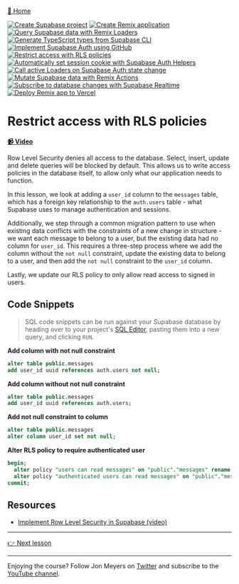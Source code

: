 [🏡 Home](../README.md)

[![Create Supabase project](https://placehold.co/15x15/00ff00/00ff00.png)](../01-create-supabase-project/README.md)
[![Create Remix application](https://placehold.co/15x15/00ff00/00ff00.png)](../02-create-remix-application/README.md)
[![Query Supabase data with Remix Loaders](https://placehold.co/15x15/00ff00/00ff00.png)](../03-query-supabase-data-with-remix-loaders/README.md)
[![Generate TypeScript types from Supabase CLI](https://placehold.co/15x15/00ff00/00ff00.png)](../04-generate-typescript-types-from-supabase-cli/README.md)
[![Implement Supabase Auth using GitHub](https://placehold.co/15x15/00ff00/00ff00.png)](../05-implement-supabase-auth-using-github/README.md)
[![Restrict access with RLS policies](https://placehold.co/15x15/00ff00/00ff00.png)](../06-restrict-access-with-rls-policies/README.md)
[![Automatically set session cookie with Supabase Auth Helpers](https://placehold.co/15x15/555555/555555.png)](../07-automatically-set-session-cookie-with-supabase-auth-helpers/README.md)
[![Call active Loaders on Supabase Auth state change](https://placehold.co/15x15/555555/555555.png)](../08-call-active-loaders-on-supabase-auth-state-change/README.md)
[![Mutate Supabase data with Remix Actions](https://placehold.co/15x15/555555/555555.png)](../09-mutate-supabase-data-with-remix-actions/README.md)
[![Subscribe to database changes with Supabase Realtime](https://placehold.co/15x15/555555/555555.png)](../10-subscribe-to-database-changes-with-supabase-realtime/README.md)
[![Deploy Remix app to Vercel](https://placehold.co/15x15/555555/555555.png)](../11-deploy-remix-app-to-vercel/README.md)

# Restrict access with RLS policies

**[📹 Video](https://egghead.io/lessons/supabase-restrict-access-to-the-messages-table-in-a-database-with-row-level-security-rls-policies?af=9qsk0a)**

Row Level Security denies all access to the database. Select, insert, update and delete queries will be blocked by default. This allows us to write access policies in the database itself, to allow only what our application needs to function.

In this lesson, we look at adding a `user_id` column to the `messages` table, which has a foreign key relationship to the `auth.users` table - what Supabase uses to manage authentication and sessions.

Additionally, we step through a common migration pattern to use when existing data conflicts with the constraints of a new change in structure - we want each message to belong to a user, but the existing data had no column for `user_id`. This requires a three-step process where we add the column without the `not null` constraint, update the existing data to belong to a user, and then add the `not null` constraint to the `user_id` column.

Lastly, we update our RLS policy to only allow read access to signed in users.

## Code Snippets

> SQL code snippets can be run against your Supabase database by heading over to your project's [SQL Editor](https://app.supabase.com/project/_/sql), pasting them into a new query, and clicking `RUN`.

**Add column with not null constraint**

```sql
alter table public.messages
add user_id uuid references auth.users not null;
```

**Add column without not null constraint**

```sql
alter table public.messages
add user_id uuid references auth.users;
```

**Add not null constraint to column**

```sql
alter table public.messages
alter column user_id set not null;
```

**Alter RLS policy to require authenticated user**

```sql
begin;
  alter policy "users can read messages" on "public"."messages" rename to "authenticated users can read messages";
  alter policy "authenticated users can read messages" on "public"."messages" to authenticated;
commit;
```

## Resources

- [Implement Row Level Security in Supabase (video)](https://www.youtube.com/watch?v=Ow_Uzedfohk)

---

[👉 Next lesson](/07-automatically-set-session-cookie-with-supabase-auth-helpers/README.md)

---

Enjoying the course? Follow Jon Meyers on [Twitter](https://twitter.com/jonmeyers_io) and subscribe to the [YouTube channel](https://www.youtube.com/c/jonmeyers).
